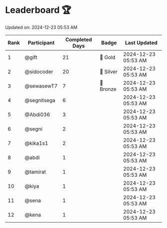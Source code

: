 # Leaderboard 🏆

Updated on: 2024-12-23 05:53 AM

| Rank | Participant       | Completed Days | Badge      | Last Updated         |
|------|-------------------|----------------|------------|----------------------|
| 1    | @gift             | 21             | 🏅 Gold     | 2024-12-23 05:53 AM |
| 2    | @sidocoder        | 20             | 🥈 Silver   | 2024-12-23 05:53 AM |
| 3    | @sewasewT7        | 7              | 🥉 Bronze   | 2024-12-23 05:53 AM |
| 4    | @segnitsega       | 6              |            | 2024-12-23 05:53 AM |
| 5    | @Abdi036          | 3              |            | 2024-12-23 05:53 AM |
| 6    | @segni            | 2              |            | 2024-12-23 05:53 AM |
| 7    | @kika1s1          | 2              |            | 2024-12-23 05:53 AM |
| 8    | @abdi             | 1              |            | 2024-12-23 05:53 AM |
| 9    | @tamirat          | 1              |            | 2024-12-23 05:53 AM |
| 10   | @kiya             | 1              |            | 2024-12-23 05:53 AM |
| 11   | @sena             | 1              |            | 2024-12-23 05:53 AM |
| 12   | @kena             | 1              |            | 2024-12-23 05:53 AM |

